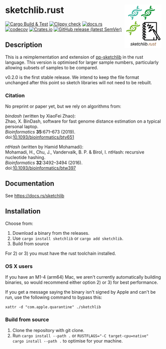 # sketchlib.rust <img src='sketchlib.rust_logo.png' align="right" height="139" />

<!-- badges: start -->
[![Cargo Build & Test](https://github.com/bacpop/sketchlib.rust/actions/workflows/ci.yml/badge.svg)](https://github.com/bacpop/sketchlib.rust/actions/workflows/ci.yml)
[![Clippy check](https://github.com/bacpop/sketchlib.rust/actions/workflows/clippy.yml/badge.svg)](https://github.com/bacpop/sketchlib.rust/actions/workflows/clippy.yml)
[![docs.rs](https://img.shields.io/docsrs/sketchlib)](https://docs.rs/sketchlib)
[![codecov](https://codecov.io/gh/bacpop/sketchlib.rust/graph/badge.svg?token=IBYPTT4J3F)](https://codecov.io/gh/bacpop/sketchlib.rust)
[![Crates.io](https://img.shields.io/crates/v/sketchlib)](https://crates.io/crates/sketchlib)
[![GitHub release (latest SemVer)](https://img.shields.io/github/v/release/bacpop/sketchlib.rust)](https://github.com/bacpop/sketchlib.rust/releases)
<!-- badges: end -->

## Description

This is a reimplementation and extension of [pp-sketchlib](https://github.com/bacpop/pp-sketchlib)
in the rust language. This version is optimised for larger sample numbers, particularly
allowing subsets of samples to be compared.

v0.2.0 is the first stable release. We intend to keep the file format unchanged after this
point so sketch libraries will not need to be rebuilt.

### Citation

No preprint or paper yet, but we rely on algorithms from:

*bindash* (written by XiaoFei Zhao):\
Zhao, X. BinDash, software for fast genome distance estimation on a typical personal laptop.\
*Bioinformatics* **35**:671–673 (2019).\
doi:[10.1093/bioinformatics/bty651](https://dx.doi.org/10.1093/bioinformatics/bty651>)

*ntHash* (written by Hamid Mohamadi):\
Mohamadi, H., Chu, J., Vandervalk, B. P. & Birol, I. ntHash: recursive nucleotide hashing.\
*Bioinformatics* **32**:3492–3494 (2016).\
doi:[10.1093/bioinformatics/btw397](https://dx.doi.org/10.1093/bioinformatics/btw397>)

## Documentation

See https://docs.rs/sketchlib

## Installation

Choose from:

1. Download a binary from the releases.
2. Use `cargo install sketchlib` or `cargo add sketchlib`.
3. Build from source

For 2) or 3) you must have the rust toolchain installed.

### OS X users

If you have an M1-4 (arm64) Mac, we aren't currently automatically building binaries, so would recommend either option 2) or 3) for best performance.

If you get a message saying the binary isn't signed by Apple and can't be run, use the following command to bypass this:

```
xattr -d "com.apple.quarantine" ./sketchlib
```

### Build from source

1. Clone the repository with git clone.
2. Run `cargo install --path .` or `RUSTFLAGS="-C target-cpu=native" cargo install --path .` to optimise for your machine.
